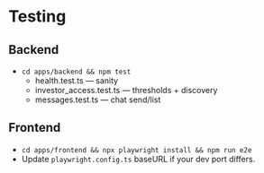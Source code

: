 # Testing
## Backend
- `cd apps/backend && npm test`
  - health.test.ts — sanity
  - investor_access.test.ts — thresholds + discovery
  - messages.test.ts — chat send/list

## Frontend
- `cd apps/frontend && npx playwright install && npm run e2e`
- Update `playwright.config.ts` baseURL if your dev port differs.
